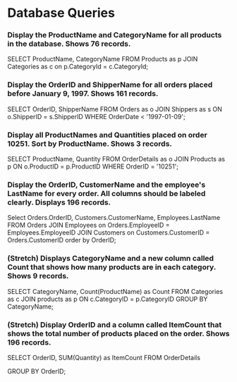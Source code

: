 # Database Queries

### Display the ProductName and CategoryName for all products in the database. Shows 76 records.

SELECT ProductName, CategoryName FROM Products as p JOIN Categories as c on p.CategoryId = c.CategoryId;

### Display the OrderID and ShipperName for all orders placed before January 9, 1997. Shows 161 records.

SELECT OrderID, ShipperName FROM Orders as o JOIN Shippers as s ON o.ShipperID = s.ShipperID WHERE OrderDate < '1997-01-09';

### Display all ProductNames and Quantities placed on order 10251. Sort by ProductName. Shows 3 records.

SELECT ProductName, Quantity FROM OrderDetails as o JOIN Products as p ON o.ProductID = p.ProductID WHERE OrderID = '10251';

### Display the OrderID, CustomerName and the employee's LastName for every order. All columns should be labeled clearly. Displays 196 records.

Select Orders.OrderID, Customers.CustomerName, Employees.LastName
FROM Orders
JOIN Employees on Orders.EmployeeID = Employees.EmployeeID
JOIN Customers on Customers.CustomerID = Orders.CustomerID
order by OrderID;

### (Stretch) Displays CategoryName and a new column called Count that shows how many products are in each category. Shows 9 records.

SELECT CategoryName, Count(ProductName) as Count
FROM Categories as c
JOIN products as p
ON c.CategoryID = p.CategoryID
GROUP BY CategoryName;

### (Stretch) Display OrderID and a column called ItemCount that shows the total number of products placed on the order. Shows 196 records.

SELECT OrderID, SUM(Quantity) as ItemCount
FROM OrderDetails

GROUP BY OrderID;
